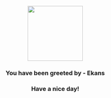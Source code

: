 <p align="center">
    <img src="https://raw.githubusercontent.com/PokeAPI/sprites/master/sprites/pokemon/23.png" width="150" height="150">
</p>
<h3 align="center">You have been greeted by - <b>Ekans</b></h3>
<h3 align="center">Have a nice day!</h3>
